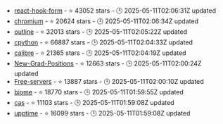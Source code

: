 - [react-hook-form](https://github.com/react-hook-form/react-hook-form) - ⭐ 43052 stars - 🕒 2025-05-11T02:06:31Z updated
- [chromium](https://github.com/chromium/chromium) - ⭐ 20624 stars - 🕒 2025-05-11T02:06:34Z updated
- [outline](https://github.com/outline/outline) - ⭐ 32013 stars - 🕒 2025-05-11T02:05:22Z updated
- [cpython](https://github.com/python/cpython) - ⭐ 66887 stars - 🕒 2025-05-11T02:04:33Z updated
- [calibre](https://github.com/kovidgoyal/calibre) - ⭐ 21365 stars - 🕒 2025-05-11T02:04:19Z updated
- [New-Grad-Positions](https://github.com/SimplifyJobs/New-Grad-Positions) - ⭐ 12663 stars - 🕒 2025-05-11T02:00:24Z updated
- [Free-servers](https://github.com/Pawdroid/Free-servers) - ⭐ 13887 stars - 🕒 2025-05-11T02:00:10Z updated
- [biome](https://github.com/biomejs/biome) - ⭐ 18770 stars - 🕒 2025-05-11T01:59:55Z updated
- [cas](https://github.com/apereo/cas) - ⭐ 11103 stars - 🕒 2025-05-11T01:59:08Z updated
- [upptime](https://github.com/upptime/upptime) - ⭐ 16099 stars - 🕒 2025-05-11T01:59:08Z updated
